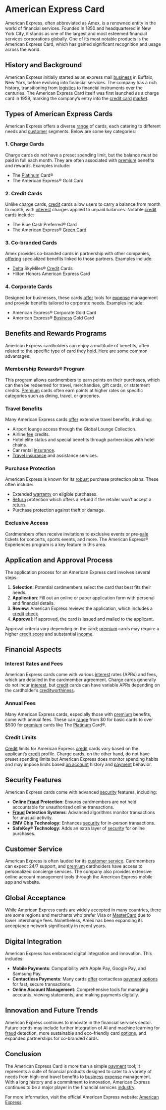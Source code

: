 # American Express Card

American Express, often abbreviated as Amex, is a renowned entity in the world of financial services. Founded in 1850 and headquartered in New York City, it stands as one of the largest and most esteemed financial services corporations globally. One of its most notable products is the American Express Card, which has gained significant recognition and usage across the world.

## History and Background

American Express initially started as an express mail [business](../b/business.md) in Buffalo, New York, before evolving into financial services. The company has a rich history, transitioning from [logistics](../l/logistics.md) to financial instruments over the centuries. The American Express Card itself was first launched as a charge card in 1958, marking the company’s entry into the [credit card](../c/credit_card.md) [market](../m/market.md).

## Types of American Express Cards

American Express offers a diverse [range](../r/range.md) of cards, each catering to different needs and [customer](../c/customer.md) segments. Below are some key categories:

### 1. Charge Cards
Charge cards do not have a preset spending limit, but the balance must be paid in full each month. They are often associated with [premium](../p/premium.md) benefits and rewards. Examples include:
- The [Platinum](../p/platinum.md) Card®
- The American Express® Gold Card

### 2. Credit Cards
Unlike charge cards, [credit](../c/credit.md) cards allow users to carry a balance from month to month, with [interest](../i/interest.md) charges applied to unpaid balances. Notable [credit](../c/credit.md) cards include:
- The Blue Cash Preferred® Card
- The American Express® [Green Card](../g/green_card.md)

### 3. Co-branded Cards
Amex provides co-branded cards in partnership with other companies, [offering](../o/offering.md) specialized benefits linked to those partners. Examples include:
- [Delta](../d/delta.md) SkyMiles® [Credit](../c/credit.md) Cards
- Hilton Honors American Express Card

### 4. Corporate Cards
Designed for businesses, these cards [offer](../o/offer.md) tools for [expense](../e/expense.md) management and provide benefits tailored to corporate needs. Examples include:
- American Express® Corporate Gold Card
- American Express® [Business](../b/business.md) Gold Card

## Benefits and Rewards Programs

American Express cardholders can enjoy a multitude of benefits, often related to the specific type of card they [hold](../h/hold.md). Here are some common advantages:

### Membership Rewards® Program
This program allows cardmembers to earn points on their purchases, which can then be redeemed for travel, merchandise, gift cards, or statement credits. [Premium](../p/premium.md) cards often earn points at higher rates on specific categories such as dining, travel, or groceries.

### Travel Benefits
Many American Express cards [offer](../o/offer.md) extensive travel benefits, including:
- Airport lounge access through the Global Lounge Collection.
- Airline [fee](../f/fee.md) credits.
- Hotel elite status and special benefits through partnerships with hotel chains.
- Car rental [insurance](../i/insurance.md).
- [Travel insurance](../t/travel_insurance.md) and assistance services.

### Purchase Protection
American Express is known for its [robust](../r/robust.md) purchase protection plans. These often include:
- Extended [warranty](../w/warranty.md) on eligible purchases.
- [Return](../r/return.md) protection which offers a refund if the retailer won’t accept a [return](../r/return.md).
- Purchase protection against theft or damage.

### Exclusive Access
Cardmembers often receive invitations to exclusive events or pre-[sale](../s/sale.md) tickets for concerts, sports events, and more. The American Express® Experiences program is a key feature in this area.

## Application and Approval Process

The application process for an American Express card involves several steps:
1. **Selection**: Potential cardmembers select the card that best fits their needs.
2. **Application**: Fill out an online or paper application form with personal and financial details.
3. **Review**: American Express reviews the application, which includes a [credit](../c/credit.md) [check](../c/check.md).
4. **Approval**: If approved, the card is issued and mailed to the applicant.

Approval criteria vary depending on the card; [premium](../p/premium.md) cards may require a higher [credit score](../c/credit_score.md) and substantial [income](../i/income.md).

## Financial Aspects

### Interest Rates and Fees
American Express cards come with various [interest](../i/interest.md) rates (APRs) and fees, which are detailed in the cardmember agreement. Charge cards generally do not incur [interest](../i/interest.md), but [credit](../c/credit.md) cards can have variable APRs depending on the cardholder’s [creditworthiness](../c/creditworthiness.md).

### Annual Fees
Many American Express cards, especially those with [premium](../p/premium.md) benefits, come with annual fees. These can [range](../r/range.md) from $0 for basic cards to over $500 for [premium](../p/premium.md) cards like The [Platinum](../p/platinum.md) Card®.

### Credit Limits
[Credit](../c/credit.md) limits for American Express [credit](../c/credit.md) cards vary based on the applicant’s [credit](../c/credit.md) profile. Charge cards, on the other hand, do not have preset spending limits but American Express does monitor spending habits and may impose limits based [on account](../o/on_account.md) history and [payment](../p/payment.md) behavior.

## Security Features

American Express cards come with advanced [security](../s/security.md) features, including:
- **Online [Fraud](../f/fraud.md) Protection**: Ensures cardmembers are not held accountable for unauthorized online transactions.
- **[Fraud](../f/fraud.md) Detection Systems**: Advanced algorithms monitor transactions for unusual activity.
- **EMV Chip Technology**: Enhances [security](../s/security.md) for in-person transactions.
- **SafeKey® Technology**: Adds an extra layer of [security](../s/security.md) for online purchases.

## Customer Service

American Express is often lauded for its [customer service](../c/customer_service.md). Cardmembers can expect 24/7 support, and [premium](../p/premium.md) cardholders have access to personalized concierge services. The company also provides extensive online account management tools through the American Express mobile app and website.

## Global Acceptance

While American Express cards are widely accepted in many countries, there are some regions and merchants who prefer Visa or [MasterCard](../m/mastercard.md) due to lower interchange fees. Nonetheless, Amex has been expanding its acceptance network significantly in recent years.

## Digital Integration

American Express has embraced digital integration and innovation. This includes:
- **Mobile Payments**: Compatibility with Apple Pay, Google Pay, and Samsung Pay.
- **Contactless Payments**: Many cards [offer](../o/offer.md) contactless [payment](../p/payment.md) [options](../o/options.md) for fast, secure transactions.
- **Online Account Management**: Comprehensive tools for managing accounts, viewing statements, and making payments digitally.

## Innovation and Future Trends

American Express continues to innovate in the financial services sector. Future trends may include further integration of AI and machine learning for [fraud](../f/fraud.md) detection, more sustainable and eco-friendly card [options](../o/options.md), and expanded partnerships for co-branded cards.

## Conclusion

The American Express Card is more than a simple [payment](../p/payment.md) tool; it represents a suite of financial products designed to cater to a variety of needs from high-end travel benefits to [business](../b/business.md) [expense](../e/expense.md) management. With a long history and a commitment to innovation, American Express continues to be a major player in the financial services [industry](../i/industry.md).

For more information, visit the official American Express website: [American Express](https://www.americanexpress.com).